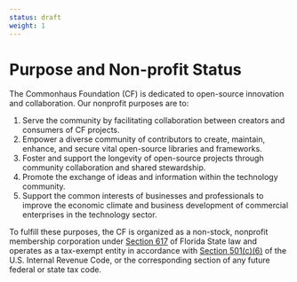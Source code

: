 ```yaml
---
status: draft
weight: 1
---
```

# Purpose and Non-profit Status

The Commonhaus Foundation (CF) is dedicated to open-source innovation and collaboration. Our nonprofit purposes are to:

1. Serve the community by facilitating collaboration between creators and consumers of CF projects.
2. Empower a diverse community of contributors to create, maintain, enhance, and secure vital open-source libraries and frameworks.
3. Foster and support the longevity of open-source projects through community collaboration and shared stewardship.
4. Promote the exchange of ideas and information within the technology community.
5. Support the common interests of businesses and professionals to improve the economic climate and business development of commercial enterprises in the technology sector.

To fulfill these purposes, the CF is organized as a non-stock, nonprofit membership corporation under [Section 617][fla-nfp] of Florida State law and operates as a tax-exempt entity in accordance with [Section 501(c)(6)][irc-501c6] of the U.S. Internal Revenue Code, or the corresponding section of any future federal or state tax code.

[fla-nfp]: https://www.flsenate.gov/Laws/Statutes/2022/Chapter617
[irc-501c6]: https://www.irs.gov/charities-non-profits/other-non-profits/business-leagues
